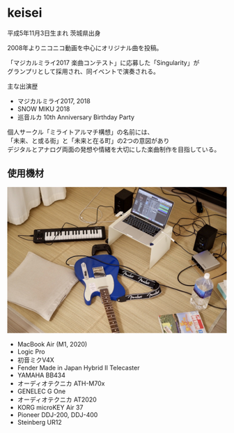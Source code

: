 # keisei

平成5年11月3日生まれ 茨城県出身

2008年よりニコニコ動画を中心にオリジナル曲を投稿。

「マジカルミライ2017 楽曲コンテスト」に応募した「Singularity」が  
グランプリとして採用され、同イベントで演奏される。

主な出演歴

- マジカルミライ2017, 2018
- SNOW MIKU 2018
- 巡音ルカ 10th Anniversary Birthday Party

個人サークル「ミライトアルマチ構想」の名前には、  
「未来、と或る街」と「未来と在る町」の2つの意図があり  
デジタルとアナログ両面の発想や情緒を大切にした楽曲制作を目指している。

## 使用機材

![equipment](./images/equipment.jpg)

- MacBook Air (M1, 2020)
- Logic Pro
- 初音ミクV4X
- Fender Made in Japan Hybrid II Telecaster
- YAMAHA BB434
- オーディオテクニカ ATH-M70x
- GENELEC G One
- オーディオテクニカ AT2020
- KORG microKEY Air 37
- Pioneer DDJ-200, DDJ-400
- Steinberg UR12

